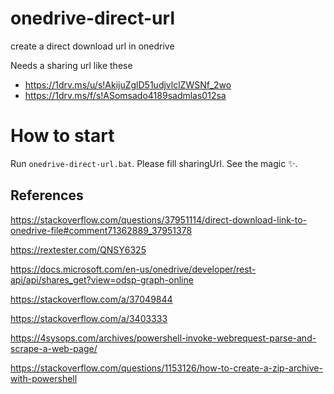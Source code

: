 # onedrive-direct-url
 create a direct download url in onedrive

Needs a sharing url like these
- https://1drv.ms/u/s!AkijuZglD51udjvlclZWSNf_2wo
- https://1drv.ms/f/s!ASomsado4189sadmlas012sa

# How to start

Run `onedrive-direct-url.bat`. Please fill sharingUrl. See the magic ✨.

## References

https://stackoverflow.com/questions/37951114/direct-download-link-to-onedrive-file#comment71362889_37951378

https://rextester.com/QNSY6325

https://docs.microsoft.com/en-us/onedrive/developer/rest-api/api/shares_get?view=odsp-graph-online

https://stackoverflow.com/a/37049844

https://stackoverflow.com/a/3403333

https://4sysops.com/archives/powershell-invoke-webrequest-parse-and-scrape-a-web-page/

https://stackoverflow.com/questions/1153126/how-to-create-a-zip-archive-with-powershell
